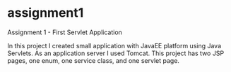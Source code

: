 # assignment1
Assignment 1 - First Servlet Application

In this project I created small application with JavaEE platform using Java Servlets.
As an application server I used Tomcat.
This project has two JSP pages, one enum, one service class, and one servlet page.
